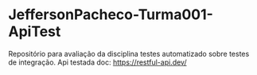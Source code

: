 # JeffersonPacheco-Turma001-ApiTest

  Repositório para avaliação da disciplina testes automatizado sobre testes de integração.
  Api testada doc: https://restful-api.dev/
  
